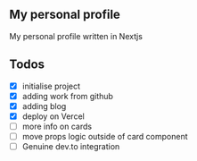 ## My personal profile

My personal profile written in Nextjs

## Todos

- [x] initialise project
- [x] adding work from github
- [x] adding blog
- [x] deploy on Vercel
- [ ] more info on cards
- [ ] move props logic outside of card component
- [ ] Genuine dev.to integration
